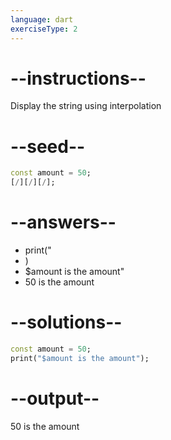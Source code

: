 ```yaml
---
language: dart
exerciseType: 2
---
```


# --instructions--

Display the string using interpolation

# --seed--

```dart
const amount = 50;
[/][/][/];
```

# --answers--

- print("
- )
- $amount is the amount"
- 50 is the amount

# --solutions--

```dart
const amount = 50;
print("$amount is the amount");
```

# --output--

50 is the amount
